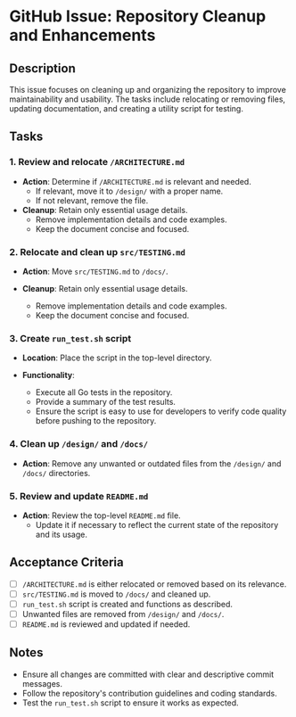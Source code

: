 # GitHub Issue: Repository Cleanup and Enhancements

## Description

This issue focuses on cleaning up and organizing the repository to improve maintainability and usability. The tasks include relocating or removing files, updating documentation, and creating a utility script for testing.

## Tasks

### 1. Review and relocate `/ARCHITECTURE.md`

- **Action**: Determine if `/ARCHITECTURE.md` is relevant and needed.
  - If relevant, move it to `/design/` with a proper name.
  - If not relevant, remove the file.
- **Cleanup**: Retain only essential usage details.
  - Remove implementation details and code examples.
  - Keep the document concise and focused.

### 2. Relocate and clean up `src/TESTING.md`

- **Action**: Move `src/TESTING.md` to `/docs/`.

- **Cleanup**: Retain only essential usage details.
  - Remove implementation details and code examples.
  - Keep the document concise and focused.

### 3. Create `run_test.sh` script

- **Location**: Place the script in the top-level directory.

- **Functionality**:
  - Execute all Go tests in the repository.
  - Provide a summary of the test results.
  - Ensure the script is easy to use for developers to verify code quality before pushing to the repository.

### 4. Clean up `/design/` and `/docs/`

- **Action**: Remove any unwanted or outdated files from the `/design/` and `/docs/` directories.

### 5. Review and update `README.md`

- **Action**: Review the top-level `README.md` file.
  - Update it if necessary to reflect the current state of the repository and its usage.

## Acceptance Criteria

- [ ] `/ARCHITECTURE.md` is either relocated or removed based on its relevance.
- [ ] `src/TESTING.md` is moved to `/docs/` and cleaned up.
- [ ] `run_test.sh` script is created and functions as described.
- [ ] Unwanted files are removed from `/design/` and `/docs/`.
- [ ] `README.md` is reviewed and updated if needed.

## Notes

- Ensure all changes are committed with clear and descriptive commit messages.
- Follow the repository's contribution guidelines and coding standards.
- Test the `run_test.sh` script to ensure it works as expected.
